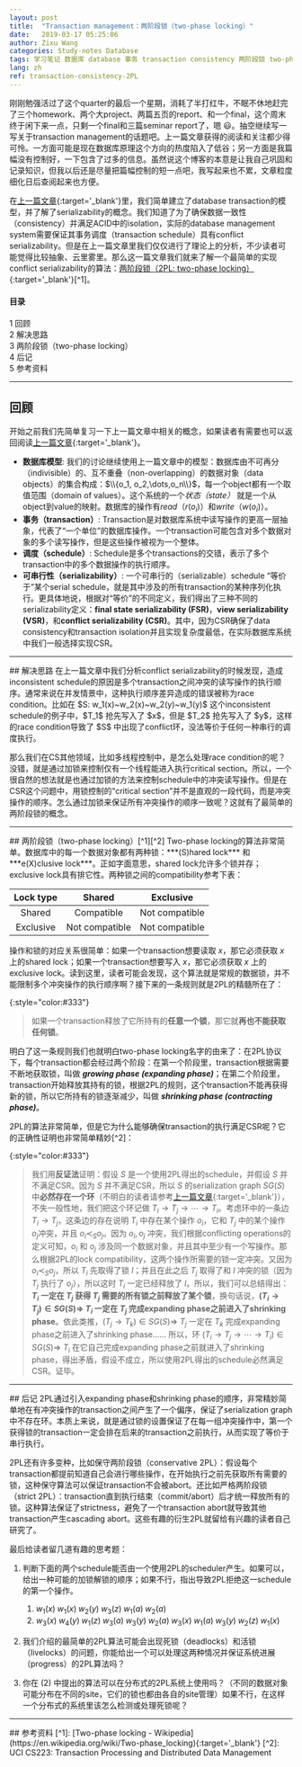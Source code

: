 ```yaml
---
layout: post
title:  "Transaction management：两阶段锁（two-phase locking）"
date:   2019-03-17 05:25:06
author: Zixu Wang
categories: Study-notes Database
tags: 学习笔记 数据库 database 事务 transaction consistency 两阶段锁 two-phase locking 2PL
lang: zh
ref: transaction-consistency-2PL
---
```


刚刚勉强活过了这个quarter的最后一个星期，消耗了半打红牛，不眠不休地赶完了三个homework、两个大project、两篇五页的report、和一个final，这个周末终于闲下来一点，只剩一个final和三篇seminar report了，嗯 :smiley:。抽空继续写一写关于transaction management的话题吧。上一篇文章获得的阅读和关注都少得可怜。一方面可能是现在数据库原理这个方向的热度陷入了低谷；另一方面是我篇幅没有控制好，一下包含了过多的信息。虽然说这个博客的本意是让我自己巩固和记录知识，但我以后还是尽量把篇幅控制的短一点吧，我写起来也不累，文章粒度细化日后查阅起来也方便。

在[上一篇文章](/zh/study-notes/database/2019/02/24/transaction-consistency-serializability/){:target='_blank'}里，我们简单建立了database transaction的模型，并了解了serializability的概念。我们知道了为了确保数据一致性（consistency）并满足ACID中的isolation，实际的database management system需要保证其事务调度（transaction schedule）具有conflict serializability。但是在上一篇文章里我们仅仅进行了理论上的分析，不少读者可能觉得比较抽象、云里雾里。那么这一篇文章我们就来了解一个最简单的实现conflict serializability的算法：[两阶段锁（2PL: two-phase locking）](https://en.wikipedia.org/wiki/Two-phase_locking){:target='_blank'}[^1]。

<div class="toc" id="toc">
  <div class="toctitle">
    <h4>目录</h4>
  </div>
  <ul>
    <li class="toclevel-1 tocsection-1">
      <a href="#回顾">
        <span class="tocnumber">1</span>
        <span class="toctext">回顾</span>
      </a>
    </li>
    <li class="toclevel-1 tocsection-2">
      <a href="#解决思路">
        <span class="tocnumber">2</span>
        <span class="toctext">解决思路</span>
      </a>
    </li>
    <li class="toclevel-1 tocsection-3">
      <a href="#两阶段锁two-phase-locking">
        <span class="tocnumber">3</span>
        <span class="toctext">两阶段锁（two-phase locking）</span>
      </a>
    </li>
    <li class="toclevel-1 tocsection-4">
      <a href="#后记">
        <span class="tocnumber">4</span>
        <span class="toctext">后记</span>
      </a>
    </li>
    <li class="toclevel-1 tocsection-5">
      <a href="#参考资料">
        <span class="tocnumber">5</span>
        <span class="toctext">参考资料</span>
      </a>
    </li>
  </ul>
</div>
<hr>

## 回顾
开始之前我们先简单复习一下上一篇文章中相关的概念，如果读者有需要也可以返回阅读[上一篇文章](/zh/study-notes/database/2019/02/24/transaction-consistency-serializability/){:target='_blank'}。
- **数据库模型**: 我们的讨论继续使用上一篇文章中的模型：数据库由不可再分（indivisible）的、互不重叠（non-overlapping）的数据对象（data objects）的集合构成：$\\{o_1, o_2,\dots,o_n\\}$，每一个object都有一个取值范围（domain of values）。这个系统的一个*状态（state）* 就是一个从object到value的映射。数据库的操作有$read$（$r(o_i)$）和$write$（$w(o_i)$）。
- **事务（transaction）**: Transaction是对数据库系统中读写操作的更高一层抽象，代表了“一个单位”的数据库操作。一个transaction可能包含对多个数据对象的多个读写操作，但是这些操作被视为一个整体。
- **调度（schedule）**: Schedule是多个transactions的交错，表示了多个transaction中的多个数据操作的执行顺序。
- **可串行性（serializability）**: 一个可串行的（serializable）schedule “等价于”某个serial schedule，就是其中涉及的所有transaction的某种序列化执行。更具体地说，根据对“等价”的不同定义，我们得出了三种不同的serializability定义：**final state serializability (FSR)**，**view serializability (VSR)**，和**conflict serializability (CSR)**。其中，因为CSR确保了data consistency和transaction isolation并且实现复杂度最低，在实际数据库系统中我们一般选择实现CSR。

<hr>
## 解决思路
在上一篇文章中我们分析conflict serializability的时候发现，造成inconsistent schedule的原因是多个transaction之间冲突的读写操作的执行顺序。通常来说在并发情景中，这种执行顺序差异造成的错误被称为race condition。比如在 $S: w_1(x)~w_2(x)~w_2(y)~w_1(y)$ 这个inconsistent schedule的例子中，$T_1$ 抢先写入了 $x$，但是 $T_2$ 抢先写入了 $y$，这样的race condition导致了 $S$ 中出现了conflict环，没法等价于任何一种串行的调度执行。

那么我们在CS其他领域，比如多线程控制中，是怎么处理race condition的呢？没错，就是通过加锁来控制仅有一个线程能进入执行critical section。所以，一个很自然的想法就是也通过加锁的方法来控制schedule中的冲突读写操作。但是在CSR这个问题中，用锁控制的“critical section”并不是直观的一段代码，而是冲突操作的顺序。怎么通过加锁来保证所有冲突操作的顺序一致呢？这就有了最简单的两阶段锁的概念。

<hr>
## 两阶段锁（two-phase locking）[^1][^2]
Two-phase locking的算法非常简单。数据库中的每一个数据对象都有两种锁：***(S)hared lock*** 和 ***e(X)clusive lock***。正如字面意思，shared lock允许多个锁并存；exclusive lock具有排它性。两种锁之间的compatibility参考下表：

| Lock type |     Shared     |    Exclusive   |
|:---------:|:--------------:|:--------------:|
|    Shared |   Compatible   | Not compatible |
| Exclusive | Not compatible | Not compatible |

操作和锁的对应关系很简单：如果一个transaction想要读取 $x$，那它必须获取 $x$ 上的shared lock；如果一个transaction想要写入 $x$，那它必须获取 $x$ 上的exclusive lock。读到这里，读者可能会发现，这个算法就是常规的数据锁，并不能限制多个冲突操作的执行顺序啊？接下来的一条规则就是2PL的精髓所在了：

{:style="color:#333"}
>如果一个transaction释放了它所持有的**任意一个锁**，那它就**再也不能获取任何锁**。

明白了这一条规则我们也就明白two-phase locking名字的由来了：在2PL协议下，每个transaction都会经过两个阶段：在第一个阶段里，transaction根据需要不断地获取锁，叫做 ***growing phase (expanding phase)***；在第二个阶段里，transaction开始释放其持有的锁，根据2PL的规则，这个transaction不能再获得新的锁，所以它所持有的锁逐渐减少，叫做 ***shrinking phase (contracting phase)***。

2PL的算法非常简单，但是它为什么能够确保transaction的执行满足CSR呢？它的正确性证明也非常简单精妙[^2]：

{:style="color:#333"}
>我们用**反证法**证明：假设 $S$ 是一个使用2PL得出的schedule，并假设 $S$ 并不满足CSR。因为 $S$ 并不满足CSR，所以 $S$ 的serialization graph $SG(S)$ 中**必然存在一个环**（不明白的读者请参考[上一篇文章](/zh/study-notes/database/2019/02/24/transaction-consistency-serializability/){:target='_blank'}），不失一般性地，我们把这个环记做 $T_i\to T_j\to\cdots\to T_i$。考虑环中的一条边 $T_i\to T_j$，这条边的存在说明 $T_i$ 中存在某个操作 $o_i$，它和 $T_j$ 中的某个操作 $o_j$冲突，并且 $o_i\prec_S o_j$。因为 $o_i, o_j$ 冲突，我们根据conflicting operations的定义可知，$o_i$ 和 $o_j$ 涉及同一个数据对象，并且其中至少有一个写操作。那么根据2PL的lock compatibility，这两个操作所需要的锁一定冲突。又因为 $o_i\prec_S o_j$，所以 $T_i$ 先取得了锁 $l$；并且在此之后 $T_j$ 取得了和 $l$ 冲突的锁（因为 $T_j$ 执行了 $o_j$），所以这时 $T_i$ 一定已经释放了 $l$。所以，我们可以总结得出：**$T_i$ 一定在 $T_j$ 获得 $T_j$ 需要的所有锁之前释放了某个锁**，换句话说，**$(T_i\to T_j)\in SG(S)\Rightarrow$ $T_i$ 一定在 $T_j$ 完成expanding phase之前进入了shrinking phase**。依此类推，$(T_j\to T_k)\in SG(S)\Rightarrow$ $T_j$ 一定在 $T_k$ 完成expanding phase之前进入了shrinking phase...... 所以，环 $(T_i\to T_j\to\cdots\to T_i)\in SG(S)\Rightarrow$ $T_i$ 在它自己完成expanding phase之前就进入了shrinking phase，得出矛盾，假设不成立，所以使用2PL得出的schedule必然满足CSR。证毕。

<hr>
## 后记
2PL通过引入expanding phase和shrinking phase的顺序，非常精妙简单地在有冲突操作的transaction之间产生了一个偏序，保证了serialization graph中不存在环。本质上来说，就是通过锁的设置保证了在每一组冲突操作中，第一个获得锁的transaction一定会排在后来的transaction之前执行，从而实现了等价于串行执行。

2PL还有许多变种，比如保守两阶段锁（conservative 2PL）：假设每个transaction都提前知道自己会进行哪些操作，在开始执行之前先获取所有需要的锁，这种保守算法可以保证transaction不会被abort。还比如严格两阶段锁（strict 2PL）：transaction直到执行结束（commit/abort）后才统一释放所有的锁。这种算法保证了strictness，避免了一个transaction abort就导致其他transaction产生cascading abort。这些有趣的衍生2PL就留给有兴趣的读者自己研究了。

最后给读者留几道有趣的思考题：

1. 判断下面的两个schedule能否由一个使用2PL的scheduler产生。如果可以，给出一种可能的加锁解锁的顺序；如果不行，指出导致2PL拒绝这一schedule的第一个操作。
    1. $w_1(x)\;w_1(x)\;w_2(y)\;w_3(z)\;w_1(a)\;w_2(a)$
    2. $w_3(x)\;w_4(y)\;w_1(z)\;w_3(a)\;w_3(y)\;w_2(a)\;w_3(x)\;w_1(a)\;w_3(y)\;w_2(z)\;w_1(x)$

2. 我们介绍的最简单的2PL算法可能会出现死锁（deadlocks）和活锁（livelocks）的问题，你能给出一个可以处理这两种情况并保证系统进展（progress）的2PL算法吗？
3. 你在 (2) 中提出的算法可以在分布式的2PL系统上使用吗？（不同的数据对象可能分布在不同的site，它们的锁也都由各自的site管理）如果不行，在这样一个分布式的系统里该怎么检测或处理死锁呢？

<hr>
## 参考资料
[^1]: [Two-phase locking - Wikipedia](https://en.wikipedia.org/wiki/Two-phase_locking){:target='_blank'}
[^2]: UCI CS223: Transaction Processing and Distributed Data Management
